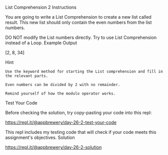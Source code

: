 List Comprehension 2
Instructions

You are going to write a List Comprehension to create a new list called result. This new list should only contain the even numbers from the list numbers.

DO NOT modify the List numbers directly. Try to use List Comprehension instead of a Loop.
Example Output

[2, 8, 34]

Hint

    Use the keyword method for starting the List comprehension and fill in the relevant parts.

    Even numbers can be divided by 2 with no remainder.

    Remind yourself of how the modulo operator works.

Test Your Code

Before checking the solution, try copy-pasting your code into this repl:

https://repl.it/@appbrewery/day-26-2-test-your-code

This repl includes my testing code that will check if your code meets this assignment's objectives.
Solution

https://repl.it/@appbrewery/day-26-2-solution